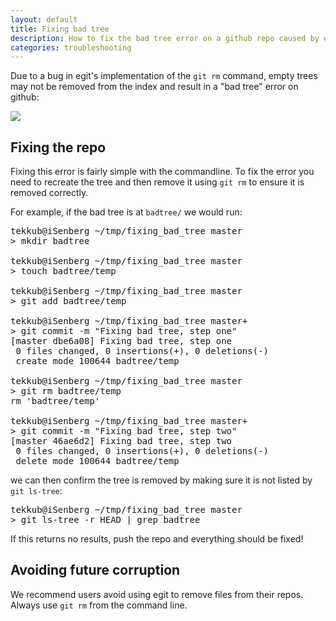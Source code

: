 ```yaml
---
layout: default
title: Fixing bad tree
description: How to fix the bad tree error on a github repo caused by egit
categories: troubleshooting
---
```


Due to a bug in egit's implementation of the `git rm` command, empty trees may not be removed from the index and result in a "bad tree" error on github:

![](https://img.skitch.com/20110308-875n82b15ktc8kc34wdaj1euky.jpg)

Fixing the repo
---------------

Fixing this error is fairly simple with the commandline.  To fix the error you need to recreate the tree and then remove it using `git rm` to ensure it is removed correctly.

For example, if the bad tree is at `badtree/` we would run:

<pre class="terminal">tekkub@iSenberg ~/tmp/fixing_bad_tree master
> mkdir badtree

tekkub@iSenberg ~/tmp/fixing_bad_tree master
> touch badtree/temp

tekkub@iSenberg ~/tmp/fixing_bad_tree master
> git add badtree/temp

tekkub@iSenberg ~/tmp/fixing_bad_tree master+
> git commit -m "Fixing bad tree, step one"
[master dbe6a08] Fixing bad tree, step one
 0 files changed, 0 insertions(+), 0 deletions(-)
 create mode 100644 badtree/temp

tekkub@iSenberg ~/tmp/fixing_bad_tree master
> git rm badtree/temp
rm 'badtree/temp'

tekkub@iSenberg ~/tmp/fixing_bad_tree master+
> git commit -m "Fixing bad tree, step two"
[master 46ae6d2] Fixing bad tree, step two
 0 files changed, 0 insertions(+), 0 deletions(-)
 delete mode 100644 badtree/temp
</pre>

we can then confirm the tree is removed by making sure it is not listed by `git ls-tree`:

<pre class="terminal">tekkub@iSenberg ~/tmp/fixing_bad_tree master
> git ls-tree -r HEAD | grep badtree
</pre>

If this returns no results, push the repo and everything should be fixed!

Avoiding future corruption
--------------------------

We recommend users avoid using egit to remove files from their repos.  Always use `git rm` from the command line.

